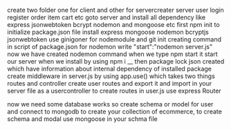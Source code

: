 create two folder one for client and other for servercreater server
user login register order item cart etc
goto server and install all dependency like express jsonwebtoken bcrypt nodemon and mongoose etc
first npm init to initialize package.json file
install express mongoose nodemon bcryptjs jsonwebtoken
use ginigoner for nodemodule
and git init
creating command in script of package.json for nodemon
write "start":"nodemon server.js"  now we have created nodemon command
when we type npm start it start our server
when we install by using npm i __ then  package lock json created which have information about internal dependency of installed package
 create middleware in server.js by using app.use() which takes two things routes and controller
 create user routes and export it and import in your server file as  a usercontroller
 to create routes in user.js use express Router

now we need some database works so create schema or model for user and connect to mongodb to create your collection of ecommerce, 
to create schema and modal use mongoose in your schma file
